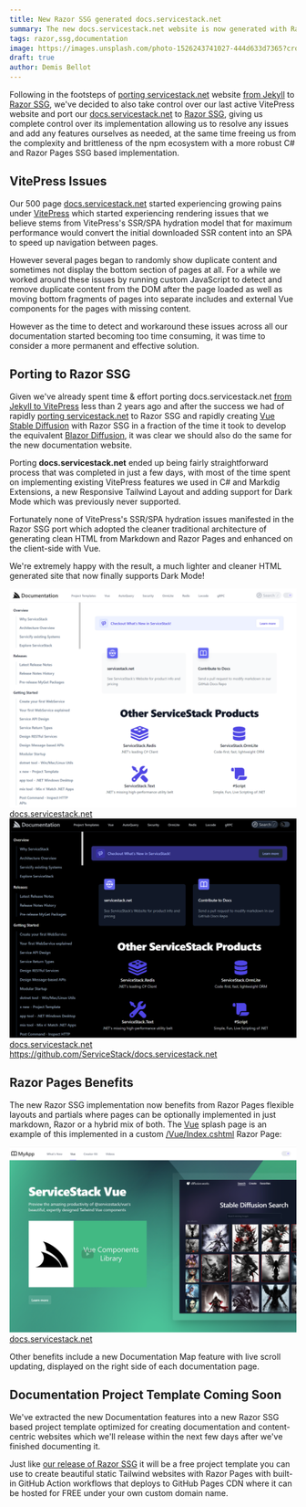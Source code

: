 ```yaml
---
title: New Razor SSG generated docs.servicestack.net
summary: The new docs.servicestack.net website is now generated with Razor SSG - now with Dark Mode!
tags: razor,ssg,documentation
image: https://images.unsplash.com/photo-1526243741027-444d633d7365?crop=entropy&fit=crop&h=1000&w=2000
draft: true
author: Demis Bellot
---
```



Following in the footsteps of [porting servicestack.net](/posts/new_razor_ssg_website) website 
[from Jekyll](https://github.com/mythz/site) to 
[Razor SSG](https://github.com/ServiceStack/servicestack.net), we've decided to 
also take control over our last active VitePress website and port our [docs.servicestack.net](https://docs.servicestack.net) to 
[Razor SSG](https://razor-ssg.web-templates.io/), giving us complete control over its implementation allowing us to 
resolve any issues and add any features ourselves as needed, at the same time freeing us from the complexity and brittleness 
of the npm ecosystem with a more robust C# and Razor Pages SSG based implementation.

## VitePress Issues

Our 500 page [docs.servicestack.net](https://docs.servicestack.net) started experiencing growing pains under [VitePress](https://vitepress.dev)
which started experiencing rendering issues that we believe stems from VitePress's SSR/SPA hydration model that for
maximum performance would convert the initial downloaded SSR content into an SPA to speed up navigation between pages.

However several pages began to randomly show duplicate content and sometimes not display the bottom section of pages at all. 
For a while we worked around these issues by running custom JavaScript to detect and remove duplicate content from the DOM 
after the page loaded as well as moving bottom fragments of pages into separate includes and external Vue components 
for the pages with missing content. 

However as the time to detect and workaround these issues across all our documentation started becoming too time consuming,
it was time to consider a more permanent and effective solution. 

## Porting to Razor SSG

Given we've already spent time & effort porting docs.servicestack.net 
[from Jekyll to VitePress](/posts/jekyll-to-vitepress) less than 2 years ago and after the success 
we had of rapidly [porting servicestack.net](/posts/new_razor_ssg_website) to Razor SSG and rapidly creating 
[Vue Stable Diffusion](https://servicestack.net/posts/vue-stable-diffusion) with Razor SSG in a fraction of the time it 
took to develop the equivalent [Blazor Diffusion](https://docs.servicestack.net/blazor-diffusion), it was clear we
should also do the same for the new documentation website. 

Porting **docs.servicestack.net** ended up being fairly straightforward process that was completed in just a few days, 
with most of the time spent on implementing existing VitePress features we used in C# and Markdig Extensions,
a new Responsive Tailwind Layout and adding support for Dark Mode which was previously never supported.  

Fortunately none of VitePress's SSR/SPA hydration issues manifested in the Razor SSG port which adopted the 
cleaner traditional architecture of generating clean HTML from Markdown and Razor Pages and enhanced on the client-side with Vue.

We're extremely happy with the result, a much lighter and cleaner HTML generated site that now finally supports Dark Mode!

<div class="not-prose mt-8 grid grid-cols-2 gap-4">
    <a class="block group border dark:border-gray-800 hover:border-indigo-700 dark:hover:border-indigo-700" href="https://docs.servicestack.net?light">
        <img class="p-2" src="/img/posts/razor-ssg/docs.servicestack.net.png">
        <div class="bg-gray-50 dark:bg-gray-800 text-gray-600 dark:text-gray-300 font-semibold group-hover:bg-indigo-700 group-hover:text-white text-center py-2">docs.servicestack.net</div>
    </a>
    <a class="block group border dark:border-gray-800 hover:border-indigo-700 dark:hover:border-indigo-700" href="https://docs.servicestack.net?dark">
        <img class="p-2" src="/img/posts/razor-ssg/docs.servicestack.net-dark.png">
        <div class="bg-gray-50 dark:bg-gray-800 text-gray-600 dark:text-gray-300 font-semibold group-hover:bg-indigo-700 group-hover:text-white text-center py-2">docs.servicestack.net</div>
    </a>
</div>


<div class="my-8 flex justify-center">
    <a class="text-3xl text-indigo-600 hover:text-indigo-800" href="https://github.com/ServiceStack/docs.servicestack.net">https://github.com/ServiceStack/docs.servicestack.net</a>
</div>

## Razor Pages Benefits

The new Razor SSG implementation now benefits from Razor Pages flexible layouts and partials where pages can be optionally
implemented in just markdown, Razor or a hybrid mix of both. The [Vue](https://docs.servicestack.net/vue/?light) splash page is an example of this implemented in a custom
[/Vue/Index.cshtml](https://github.com/ServiceStack/docs.servicestack.net/blob/main/MyApp/Pages/Vue/Index.cshtml) Razor Page:

<div class="not-prose mt-8 grid grid-cols-2 gap-4">
    <a class="block group border dark:border-gray-800 hover:border-indigo-700 dark:hover:border-indigo-700" href="https://docs.servicestack.net/vue/?light">
        <img class="p-2" src="/img/posts/razor-ssg/razor-pages-vue.png">
        <div class="bg-gray-50 dark:bg-gray-800 text-gray-600 dark:text-gray-300 font-semibold group-hover:bg-indigo-700 group-hover:text-white text-center py-2">docs.servicestack.net</div>
    </a>
</div>

Other benefits include a new Documentation Map feature with live scroll updating, displayed on the right side of each documentation page.

## Documentation Project Template Coming Soon

We've extracted the new Documentation features into a new Razor SSG based project template optimized for creating
documentation and content-centric websites which we'll release within the next few days after we've finished documenting it.

Just like [our release of Razor SSG](/posts/razor-ssg) it will be a free project template you can use to create beautiful 
static Tailwind websites with Razor Pages with built-in GitHub Action workflows that deploys to GitHub Pages CDN 
where it can be hosted for FREE under your own custom domain name.

